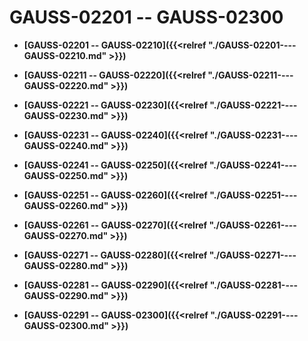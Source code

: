 # GAUSS-02201 -- GAUSS-02300<a name="ZH-CN_TOPIC_0302072884"></a>

-   **[GAUSS-02201 -- GAUSS-02210]({{<relref "./GAUSS-02201----GAUSS-02210.md" >}})**

-   **[GAUSS-02211 -- GAUSS-02220]({{<relref "./GAUSS-02211----GAUSS-02220.md" >}})**

-   **[GAUSS-02221 -- GAUSS-02230]({{<relref "./GAUSS-02221----GAUSS-02230.md" >}})**

-   **[GAUSS-02231 -- GAUSS-02240]({{<relref "./GAUSS-02231----GAUSS-02240.md" >}})**

-   **[GAUSS-02241 -- GAUSS-02250]({{<relref "./GAUSS-02241----GAUSS-02250.md" >}})**

-   **[GAUSS-02251 -- GAUSS-02260]({{<relref "./GAUSS-02251----GAUSS-02260.md" >}})**

-   **[GAUSS-02261 -- GAUSS-02270]({{<relref "./GAUSS-02261----GAUSS-02270.md" >}})**

-   **[GAUSS-02271 -- GAUSS-02280]({{<relref "./GAUSS-02271----GAUSS-02280.md" >}})**

-   **[GAUSS-02281 -- GAUSS-02290]({{<relref "./GAUSS-02281----GAUSS-02290.md" >}})**

-   **[GAUSS-02291 -- GAUSS-02300]({{<relref "./GAUSS-02291----GAUSS-02300.md" >}})**
